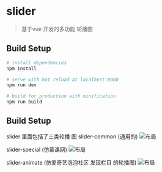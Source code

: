 # slider
> 基于vue 开发的多功能 轮播图

## Build Setup

``` bash
# install dependencies
npm install

# serve with hot reload at localhost:8080
npm run dev

# build for production with minification
npm run build

```

## Build Setup

slider 里面包括了三类轮播 图
slider-common (通用的)
![布局](https://www.pinkpig.top/image/slider_common.png)

slider-special (仿慕课网)
![布局](https://www.pinkpig.top/image/slider_special.png)

slider-animate (仿爱奇艺泡泡社区 发现栏目 的轮播图)
![布局](https://www.pinkpig.top/image/slider_animate.png)



